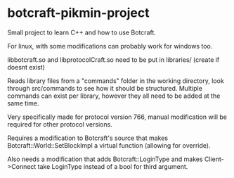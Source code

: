 # botcraft-pikmin-project

Small project to learn C++ and how to use Botcraft.

For linux, with some modifications can probably work for windows too.

libbotcraft.so and libprotocolCraft.so need to be put in libraries/ (create if doesnt exist)

Reads library files from a "commands" folder in the working directory, look through src/commands to see how it should be structured. Multiple commands can exist per library, however they all need to be added at the same time.

Very specifically made for protocol version 766, manual modification will be required for other protocol versions.

Requires a modification to Botcraft's source that makes Botcraft::World::SetBlockImpl a virtual function (allowing for override).

Also needs a modification that adds Botcraft::LoginType and makes Client->Connect take LoginType instead of a bool for third argument.
